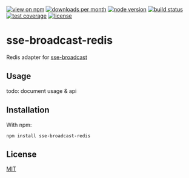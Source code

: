 [![view on npm](http://img.shields.io/npm/v/sse-broadcast-redis.svg?style=flat-square)](https://www.npmjs.com/package/sse-broadcast-redis)
[![downloads per month](http://img.shields.io/npm/dm/sse-broadcast-redis.svg?style=flat-square)](https://www.npmjs.com/package/sse-broadcast-redis)
[![node version](https://img.shields.io/badge/node-%3E=1-brightgreen.svg?style=flat-square)](https://nodejs.org/download)
[![build status](https://img.shields.io/travis/schwarzkopfb/sse-broadcast-redis.svg?style=flat-square)](https://travis-ci.org/schwarzkopfb/sse-broadcast-redis)
[![test coverage](https://img.shields.io/coveralls/schwarzkopfb/sse-broadcast-redis.svg?style=flat-square)](https://coveralls.io/github/schwarzkopfb/sse-broadcast-redis)
[![license](https://img.shields.io/npm/l/sse-broadcast-redis.svg?style=flat-square)](https://github.com/schwarzkopfb/sse-broadcast-redis/blob/master/LICENSE)

# sse-broadcast-redis

Redis adapter for [sse-broadcast](https://github.com/schwarzkopfb/sse-broadcast)

## Usage

todo: document usage & api

## Installation

With npm:

    npm install sse-broadcast-redis

## License

[MIT](/LICENSE)

